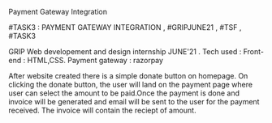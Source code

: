 Payment Gateway Integration


#TASK3 : PAYMENT GATEWAY INTEGRATION  , #GRIPJUNE21  ,  #TSF  ,  #TASK3


GRIP Web developement and design internship JUNE'21 . Tech used : Front-end : HTML,CSS. Payment gateway : razorpay

After website created there is a simple donate button on homepage. On clicking 
the donate button, the user will land on the payment page where 
user can select the amount to be paid.Once the payment is done and invoice will be generated and 
email will be sent to the user for the payment received. The 
invoice will contain the reciept of amount.


